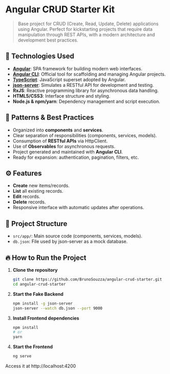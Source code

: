 # Angular CRUD Starter Kit

> Base project for CRUD (Create, Read, Update, Delete) applications using Angular. Perfect for kickstarting projects that require data manipulation through REST APIs, with a modern architecture and development best practices.

## 🚀 Technologies Used

- **[Angular](https://angular.io/)**: SPA framework for building modern web interfaces.
- **[Angular CLI](https://github.com/angular/angular-cli)**: Official tool for scaffolding and managing Angular projects.
- **[TypeScript](https://www.typescriptlang.org/)**: JavaScript superset adopted by Angular.
- **[json-server](https://github.com/typicode/json-server)**: Simulates a RESTful API for development and testing.
- **RxJS**: Reactive programming library for asynchronous data handling.
- **HTML5/CSS3**: Interface structure and styling.
- **Node.js & npm/yarn**: Dependency management and script execution.

## 🧩 Patterns & Best Practices

- Organized into **components** and **services**.
- Clear separation of responsibilities (components, services, models).
- Consumption of **RESTful APIs** via HttpClient.
- Use of **Observables** for asynchronous requests.
- Project generated and maintained with **Angular CLI**.
- Ready for expansion: authentication, pagination, filters, etc.

## ⚙️ Features

- **Create** new items/records.
- **List** all existing records.
- **Edit** records.
- **Delete** records.
- Responsive interface with automatic updates after operations.

## 📂 Project Structure

- `src/app/`: Main source code (components, services, models).
- `db.json`: File used by json-server as a mock database.

## 🔥 How to Run the Project

1. **Clone the repository**
   ```bash
   git clone https://github.com/BrunoSouzza/angular-crud-starter.git
   cd angular-crud-starter
   ```
2. **Start the Fake Backend**
   ```bash
   npm install -g json-server
   json-server --watch db.json --port 9000
   ```

3. **Install Frontend dependencies**
   ```bash
   npm install
   # or
   yarn
   ```
4. **Start the Frontend**

   ```bash
   ng serve
   ```

Access it at http://localhost:4200
